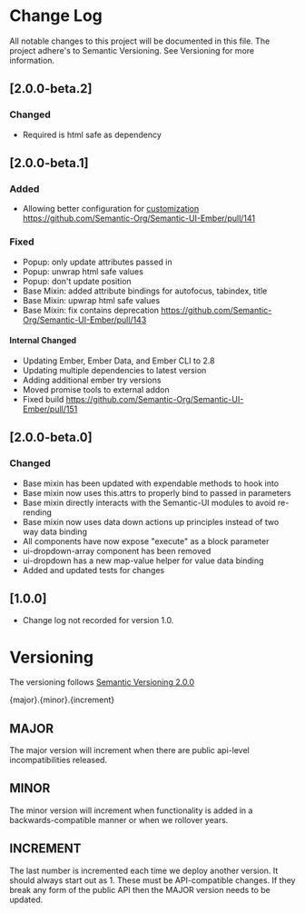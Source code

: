 # Change Log
All notable changes to this project will be documented in this file. The project adhere's to Semantic Versioning. See Versioning for more information.

## [2.0.0-beta.2]
### Changed
  - Required is html safe as dependency

## [2.0.0-beta.1]
### Added
  - Allowing better configuration for [customization](http://semantic-org.github.io/Semantic-UI-Ember/#/modules/usage) https://github.com/Semantic-Org/Semantic-UI-Ember/pull/141

### Fixed
  - Popup: only update attributes passed in
  - Popup: unwrap html safe values
  - Popup: don't update position
  - Base Mixin: added attribute bindings for autofocus, tabindex, title
  - Base Mixin: upwrap html safe values
  - Base Mixin: fix contains deprecation https://github.com/Semantic-Org/Semantic-UI-Ember/pull/143

#### Internal Changed
  - Updating Ember, Ember Data, and Ember CLI to 2.8
  - Updating multiple dependencies to latest version
  - Adding additional ember try versions
  - Moved promise tools to external addon
  - Fixed build https://github.com/Semantic-Org/Semantic-UI-Ember/pull/151

## [2.0.0-beta.0]
### Changed
  - Base mixin has been updated with expendable methods to hook into
  - Base mixin now uses this.attrs to properly bind to passed in parameters
  - Base mixin directly interacts with the Semantic-UI modules to avoid re-rending
  - Base mixin now uses data down actions up principles instead of two way data binding
  - All components have now expose "execute" as a block parameter
  - ui-dropdown-array component has been removed
  - ui-dropdown has a new map-value helper for value data binding
  - Added and updated tests for changes

## [1.0.0]
  - Change log not recorded for version 1.0.

# Versioning

The versioning follows [Semantic Versioning 2.0.0](http://semver.org/.)

  {major}.{minor}.{increment}

## MAJOR
The major version will increment when there are public api-level incompatibilities released.

## MINOR
The minor version will increment when functionality is added in a backwards-compatible manner or when we rollover years.

## INCREMENT
The last number is incremented each time we deploy another version. It should always start out as 1. These must be API-compatible changes. If they break any form of the public API then the MAJOR version needs to be updated.
